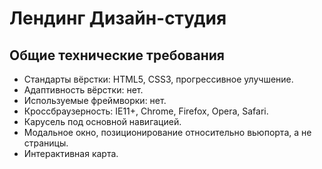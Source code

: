 # Лендинг Дизайн-студия #

## Общие технические требования ##
* Стандарты вёрстки: HTML5, CSS3, прогрессивное улучшение.
* Адаптивность вёрстки: нет.
* Используемые фреймворки: нет.
* Кроссбраузерность: IE11+, Chrome, Firefox, Opera, Safari.
* Карусель под основной навигацией. 
* Модальное окно, позиционирование относительно вьюпорта, а не страницы.
* Интерактивная карта.